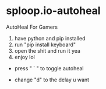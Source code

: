 # sploop.io-autoheal
AutoHeal For Gamers

1. have python and pip installed
2. run "pip install keyboard"
3. open the shit and run it yea
4. enjoy lol


- press " ` " to toggle autoheal

- change "d" to the delay u want
